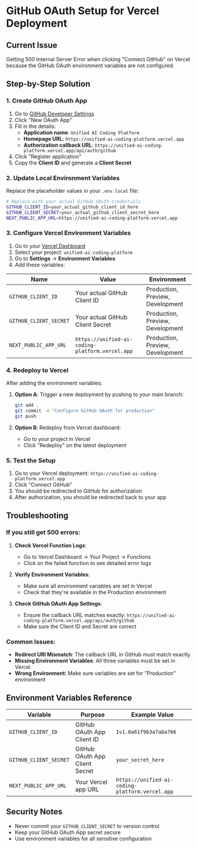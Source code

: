 # GitHub OAuth Setup for Vercel Deployment

## Current Issue
Getting 500 Internal Server Error when clicking "Connect GitHub" on Vercel because the GitHub OAuth environment variables are not configured.

## Step-by-Step Solution

### 1. Create GitHub OAuth App

1. Go to [GitHub Developer Settings](https://github.com/settings/developers)
2. Click "New OAuth App"
3. Fill in the details:
   - **Application name**: `Unified AI Coding Platform`
   - **Homepage URL**: `https://unified-ai-coding-platform.vercel.app`
   - **Authorization callback URL**: `https://unified-ai-coding-platform.vercel.app/api/auth/github`
4. Click "Register application"
5. Copy the **Client ID** and generate a **Client Secret**

### 2. Update Local Environment Variables

Replace the placeholder values in your `.env.local` file:

```bash
# Replace with your actual GitHub OAuth credentials
GITHUB_CLIENT_ID=your_actual_github_client_id_here
GITHUB_CLIENT_SECRET=your_actual_github_client_secret_here
NEXT_PUBLIC_APP_URL=https://unified-ai-coding-platform.vercel.app
```

### 3. Configure Vercel Environment Variables

1. Go to your [Vercel Dashboard](https://vercel.com/dashboard)
2. Select your project: `unified-ai-coding-platform`
3. Go to **Settings** → **Environment Variables**
4. Add these variables:

| Name | Value | Environment |
|------|-------|-------------|
| `GITHUB_CLIENT_ID` | Your actual GitHub Client ID | Production, Preview, Development |
| `GITHUB_CLIENT_SECRET` | Your actual GitHub Client Secret | Production, Preview, Development |
| `NEXT_PUBLIC_APP_URL` | `https://unified-ai-coding-platform.vercel.app` | Production, Preview, Development |

### 4. Redeploy to Vercel

After adding the environment variables:

1. **Option A**: Trigger a new deployment by pushing to your main branch:
   ```bash
   git add .
   git commit -m "Configure GitHub OAuth for production"
   git push
   ```

2. **Option B**: Redeploy from Vercel dashboard:
   - Go to your project in Vercel
   - Click "Redeploy" on the latest deployment

### 5. Test the Setup

1. Go to your Vercel deployment: `https://unified-ai-coding-platform.vercel.app`
2. Click "Connect GitHub"
3. You should be redirected to GitHub for authorization
4. After authorization, you should be redirected back to your app

## Troubleshooting

### If you still get 500 errors:

1. **Check Vercel Function Logs**:
   - Go to Vercel Dashboard → Your Project → Functions
   - Click on the failed function to see detailed error logs

2. **Verify Environment Variables**:
   - Make sure all environment variables are set in Vercel
   - Check that they're available in the Production environment

3. **Check GitHub OAuth App Settings**:
   - Ensure the callback URL matches exactly: `https://unified-ai-coding-platform.vercel.app/api/auth/github`
   - Make sure the Client ID and Secret are correct

### Common Issues:

- **Redirect URI Mismatch**: The callback URL in GitHub must match exactly
- **Missing Environment Variables**: All three variables must be set in Vercel
- **Wrong Environment**: Make sure variables are set for "Production" environment

## Environment Variables Reference

| Variable | Purpose | Example Value |
|----------|---------|---------------|
| `GITHUB_CLIENT_ID` | GitHub OAuth App Client ID | `Iv1.8a61f9b3a7aba766` |
| `GITHUB_CLIENT_SECRET` | GitHub OAuth App Client Secret | `your_secret_here` |
| `NEXT_PUBLIC_APP_URL` | Your Vercel app URL | `https://unified-ai-coding-platform.vercel.app` |

## Security Notes

- Never commit your `GITHUB_CLIENT_SECRET` to version control
- Keep your GitHub OAuth App secret secure
- Use environment variables for all sensitive configuration
